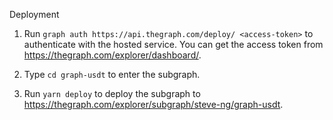 Deployment

  1. Run `graph auth https://api.thegraph.com/deploy/ <access-token>`
     to authenticate with the hosted service. You can get the access token from
     https://thegraph.com/explorer/dashboard/.

  2. Type `cd graph-usdt` to enter the subgraph.

  3. Run `yarn deploy` to deploy the subgraph to
     https://thegraph.com/explorer/subgraph/steve-ng/graph-usdt.
